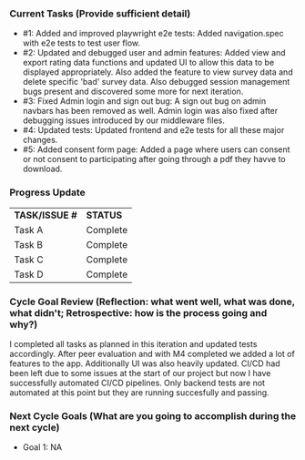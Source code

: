 

### Current Tasks (Provide sufficient detail)
  * #1: Added and improved playwright e2e tests: Added navigation.spec with e2e tests to test user flow.
  * #2: Updated and debugged user and admin features: Added view and export rating data functions and updated UI to allow this data to be displayed appropriately. Also added the feature to view survey data and delete specific 'bad' survey data. Also debugged session management bugs present and discovered some more for next iteration.
  * #3: Fixed Admin login and sign out bug: A sign out bug on admin navbars has been removed as well. Admin login was also fixed after debugging issues introduced by our middleware files.
  * #4: Updated tests: Updated frontend and e2e tests for all these major changes.
  * #5: Added consent form page: Added a page where users can consent or not consent to participating after going through a pdf they havve to download.

### Progress Update 
<table>
    <tr>
        <td><strong>TASK/ISSUE #</strong>
        </td>
        <td><strong>STATUS</strong>
        </td>
    </tr>
    <tr>
        <!-- Task/Issue # -->
        <td>Task A
        </td>
        <!-- Status -->
        <td>Complete
        </td>
    </tr>
    <tr>
        <!-- Task/Issue # -->
        <td>Task B
        </td>
        <!-- Status -->
        <td>Complete
        </td>
    </tr>
    <tr>
        <!-- Task/Issue # -->
        <td>Task C
        </td>
        <!-- Status -->
        <td>Complete
        </td>
    </tr>
    <tr>
        <!-- Task/Issue # -->
        <td>Task D
        </td>
        <!-- Status -->
        <td>Complete
        </td>
    </tr>
</table>

### Cycle Goal Review (Reflection: what went well, what was done, what didn't; Retrospective: how is the process going and why?)
I completed all tasks as planned in this iteration and updated tests accordingly. After peer evaluation and with M4 completed we added a lot of features to the app. Additionally UI was also heavily updated.
CI/CD had been left due to some issues at the start of our project but now I have successfully automated CI/CD pipelines. Only backend tests are not automated at this point but they are running succesfully and passing.
### Next Cycle Goals (What are you going to accomplish during the next cycle)
  * Goal 1: NA